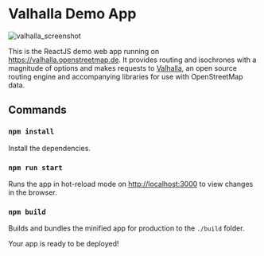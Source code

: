 # Valhalla Demo App

![valhalla_screenshot](https://user-images.githubusercontent.com/10322094/144841673-18ec0772-129d-443e-a040-5172480b0f92.png)

This is the ReactJS demo web app running on https://valhalla.openstreetmap.de. It provides routing and isochrones with a magnitude of options and makes requests to [Valhalla](https://github.com/valhalla/valhalla), an open source routing engine and accompanying libraries for use with OpenStreetMap data.

## Commands

### `npm install`

Install the dependencies.

### `npm run start`

Runs the app in hot-reload mode on [http://localhost:3000](http://localhost:3000) to view changes in the browser.

### `npm build`

Builds and bundles the minified app for production to the `./build` folder.

Your app is ready to be deployed!
